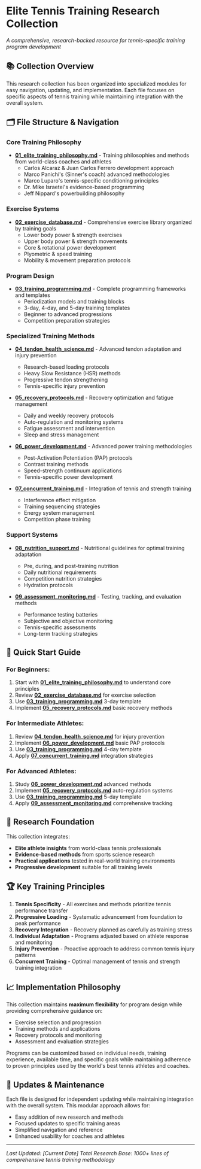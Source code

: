 # Elite Tennis Training Research Collection

_A comprehensive, research-backed resource for tennis-specific training program development_

## 📚 **Collection Overview**

This research collection has been organized into specialized modules for easy navigation, updating, and implementation. Each file focuses on specific aspects of tennis training while maintaining integration with the overall system.

## 🗂️ **File Structure & Navigation**

### **Core Training Philosophy**

- **[01_elite_training_philosophy.md](01_elite_training_philosophy.md)** - Training philosophies and methods from world-class coaches and athletes
  - Carlos Alcaraz & Juan Carlos Ferrero development approach
  - Marco Panichi's (Sinner's coach) advanced methodologies
  - Marco Luparo's tennis-specific conditioning principles
  - Dr. Mike Israetel's evidence-based programming
  - Jeff Nippard's powerbuilding philosophy

### **Exercise Systems**

- **[02_exercise_database.md](02_exercise_database.md)** - Comprehensive exercise library organized by training goals
  - Lower body power & strength exercises
  - Upper body power & strength movements
  - Core & rotational power development
  - Plyometric & speed training
  - Mobility & movement preparation protocols

### **Program Design**

- **[03_training_programming.md](03_training_programming.md)** - Complete programming frameworks and templates
  - Periodization models and training blocks
  - 3-day, 4-day, and 5-day training templates
  - Beginner to advanced progressions
  - Competition preparation strategies

### **Specialized Training Methods**

- **[04_tendon_health_science.md](04_tendon_health_science.md)** - Advanced tendon adaptation and injury prevention

  - Research-based loading protocols
  - Heavy Slow Resistance (HSR) methods
  - Progressive tendon strengthening
  - Tennis-specific injury prevention

- **[05_recovery_protocols.md](05_recovery_protocols.md)** - Recovery optimization and fatigue management

  - Daily and weekly recovery protocols
  - Auto-regulation and monitoring systems
  - Fatigue assessment and intervention
  - Sleep and stress management

- **[06_power_development.md](06_power_development.md)** - Advanced power training methodologies

  - Post-Activation Potentiation (PAP) protocols
  - Contrast training methods
  - Speed-strength continuum applications
  - Tennis-specific power development

- **[07_concurrent_training.md](07_concurrent_training.md)** - Integration of tennis and strength training
  - Interference effect mitigation
  - Training sequencing strategies
  - Energy system management
  - Competition phase training

### **Support Systems**

- **[08_nutrition_support.md](08_nutrition_support.md)** - Nutritional guidelines for optimal training adaptation

  - Pre, during, and post-training nutrition
  - Daily nutritional requirements
  - Competition nutrition strategies
  - Hydration protocols

- **[09_assessment_monitoring.md](09_assessment_monitoring.md)** - Testing, tracking, and evaluation methods
  - Performance testing batteries
  - Subjective and objective monitoring
  - Tennis-specific assessments
  - Long-term tracking strategies

## 🎯 **Quick Start Guide**

### **For Beginners:**

1. Start with **[01_elite_training_philosophy.md](01_elite_training_philosophy.md)** to understand core principles
2. Review **[02_exercise_database.md](02_exercise_database.md)** for exercise selection
3. Use **[03_training_programming.md](03_training_programming.md)** 3-day template
4. Implement **[05_recovery_protocols.md](05_recovery_protocols.md)** basic recovery methods

### **For Intermediate Athletes:**

1. Review **[04_tendon_health_science.md](04_tendon_health_science.md)** for injury prevention
2. Implement **[06_power_development.md](06_power_development.md)** basic PAP protocols
3. Use **[03_training_programming.md](03_training_programming.md)** 4-day template
4. Apply **[07_concurrent_training.md](07_concurrent_training.md)** integration strategies

### **For Advanced Athletes:**

1. Study **[06_power_development.md](06_power_development.md)** advanced methods
2. Implement **[05_recovery_protocols.md](05_recovery_protocols.md)** auto-regulation systems
3. Use **[03_training_programming.md](03_training_programming.md)** 5-day template
4. Apply **[09_assessment_monitoring.md](09_assessment_monitoring.md)** comprehensive tracking

## 🔬 **Research Foundation**

This collection integrates:

- **Elite athlete insights** from world-class tennis professionals
- **Evidence-based methods** from sports science research
- **Practical applications** tested in real-world training environments
- **Progressive development** suitable for all training levels

## 🏆 **Key Training Principles**

1. **Tennis Specificity** - All exercises and methods prioritize tennis performance transfer
2. **Progressive Loading** - Systematic advancement from foundation to peak performance
3. **Recovery Integration** - Recovery planned as carefully as training stress
4. **Individual Adaptation** - Programs adjusted based on athlete response and monitoring
5. **Injury Prevention** - Proactive approach to address common tennis injury patterns
6. **Concurrent Training** - Optimal management of tennis and strength training integration

## 📈 **Implementation Philosophy**

This collection maintains **maximum flexibility** for program design while providing comprehensive guidance on:

- Exercise selection and progression
- Training methods and applications
- Recovery protocols and monitoring
- Assessment and evaluation strategies

Programs can be customized based on individual needs, training experience, available time, and specific goals while maintaining adherence to proven principles used by the world's best tennis athletes and coaches.

## 🔄 **Updates & Maintenance**

Each file is designed for independent updating while maintaining integration with the overall system. This modular approach allows for:

- Easy addition of new research and methods
- Focused updates to specific training areas
- Simplified navigation and reference
- Enhanced usability for coaches and athletes

---

_Last Updated: [Current Date]_
_Total Research Base: 1000+ lines of comprehensive tennis training methodology_

